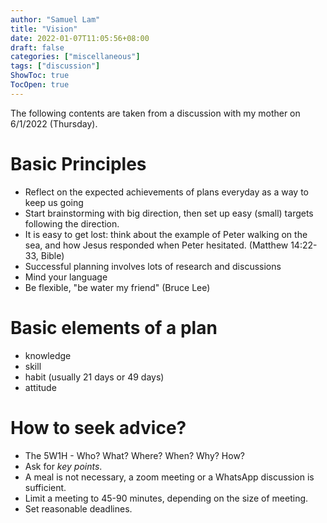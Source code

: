 ```yaml
---
author: "Samuel Lam"
title: "Vision"
date: 2022-01-07T11:05:56+08:00
draft: false
categories: ["miscellaneous"]
tags: ["discussion"]
ShowToc: true
TocOpen: true
---
```


The following contents are taken from a discussion with my mother on 6/1/2022 (Thursday).

# Basic Principles
- Reflect on the expected achievements of plans everyday as a way to keep us going
- Start brainstorming with big direction, then set up easy (small) targets following the direction.
- It is easy to get lost: think about the example of Peter walking on the sea, and how Jesus responded when Peter hesitated. (Matthew 14:22-33, Bible)
- Successful planning involves lots of research and discussions
- Mind your language
- Be flexible, "be water my friend" (Bruce Lee)

# Basic elements of a plan
- knowledge
- skill
- habit (usually 21 days or 49 days)
- attitude

# How to seek advice?
- The 5W1H - Who? What? Where? When? Why? How?
- Ask for *key points*.
- A meal is not necessary, a zoom meeting or a WhatsApp discussion is sufficient.
- Limit a meeting to 45-90 minutes, depending on the size of meeting.
- Set reasonable deadlines.
